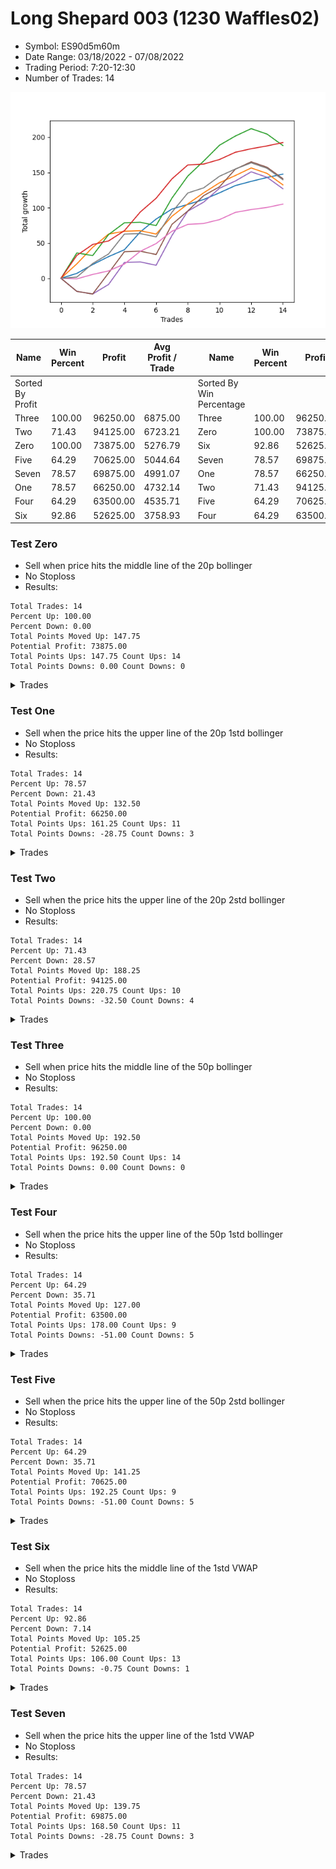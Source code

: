 # Long Shepard 003 (1230 Waffles02) 
- Symbol: ES90d5m60m
- Date Range: 03/18/2022 - 07/08/2022
- Trading Period: 7:20-12:30
- Number of Trades: 14

![Plot](LongShepard003(1230Waffles02)ES90d5m60m.png)

| Name | Win Percent | Profit | Avg Profit / Trade |     | Name | Win Percent | Profit | Avg Profit / Trade |
| ---- | ----------- | ------ | ------------------ | --- | ---- | ----------- | ------ | ------------------ |
| Sorted By <br> Profit | | | | | Sorted By <br> Win Percentage ||||
| Three | 100.00 | 96250.00 | 6875.00 |     | Three | 100.00 | 96250.00 | 6875.00 |
| Two | 71.43 | 94125.00 | 6723.21 |     | Zero | 100.00 | 73875.00 | 5276.79 |
| Zero | 100.00 | 73875.00 | 5276.79 |     | Six | 92.86 | 52625.00 | 3758.93 |
| Five | 64.29 | 70625.00 | 5044.64 |     | Seven | 78.57 | 69875.00 | 4991.07 |
| Seven | 78.57 | 69875.00 | 4991.07 |     | One | 78.57 | 66250.00 | 4732.14 |
| One | 78.57 | 66250.00 | 4732.14 |     | Two | 71.43 | 94125.00 | 6723.21 |
| Four | 64.29 | 63500.00 | 4535.71 |     | Five | 64.29 | 70625.00 | 5044.64 |
| Six | 92.86 | 52625.00 | 3758.93 |     | Four | 64.29 | 63500.00 | 4535.71 |

### Test Zero
* Sell when price hits the middle line of the 20p bollinger
* No Stoploss
* Results:
```
Total Trades: 14
Percent Up: 100.00
Percent Down: 0.00
Total Points Moved Up: 147.75
Potential Profit: 73875.00
Total Points Ups: 147.75 Count Ups: 14
Total Points Downs: 0.00 Count Downs: 0
```

<details><summary>Trades</summary>

<code>In: 2022-05-02 07:20:00		Out: 2022-05-02 07:24:25		Total Position Time: 04:25		Total Move Up: 7.00		Total to Date: 7.00</code> <br />
<code>In: 2022-05-03 11:45:00		Out: 2022-05-03 11:52:15		Total Position Time: 07:15		Total Move Up: 12.50		Total to Date: 19.50</code> <br />
<code>In: 2022-05-04 11:40:00		Out: 2022-05-04 11:41:30		Total Position Time: 01:30		Total Move Up: 11.25		Total to Date: 30.75</code> <br />
<code>In: 2022-05-06 11:50:00		Out: 2022-05-06 11:54:15		Total Position Time: 04:15		Total Move Up: 9.75		Total to Date: 40.50</code> <br />
<code>In: 2022-05-12 09:20:00		Out: 2022-05-12 09:33:10		Total Position Time: 13:10		Total Move Up: 25.25		Total to Date: 65.75</code> <br />
<code>In: 2022-05-12 09:25:00		Out: 2022-05-12 09:33:10		Total Position Time: 08:10		Total Move Up: 18.25		Total to Date: 84.00</code> <br />
<code>In: 2022-05-13 11:30:00		Out: 2022-05-13 11:51:35		Total Position Time: 21:35		Total Move Up: 14.25		Total to Date: 98.25</code> <br />
<code>In: 2022-05-13 11:35:00		Out: 2022-05-13 11:51:35		Total Position Time: 16:35		Total Move Up: 6.50		Total to Date: 104.75</code> <br />
<code>In: 2022-05-17 11:40:00		Out: 2022-05-17 11:42:55		Total Position Time: 02:55		Total Move Up: 7.00		Total to Date: 111.75</code> <br />
<code>In: 2022-05-19 10:20:00		Out: 2022-05-19 10:33:00		Total Position Time: 13:00		Total Move Up: 9.50		Total to Date: 121.25</code> <br />
<code>In: 2022-05-19 10:55:00		Out: 2022-05-19 10:56:10		Total Position Time: 01:10		Total Move Up: 10.25		Total to Date: 131.50</code> <br />
<code>In: 2022-06-08 07:20:00		Out: 2022-06-08 07:21:25		Total Position Time: 01:25		Total Move Up: 6.00		Total to Date: 137.50</code> <br />
<code>In: 2022-06-27 10:10:00		Out: 2022-06-27 10:21:30		Total Position Time: 11:30		Total Move Up: 5.50		Total to Date: 143.00</code> <br />
<code>In: 2022-06-29 08:35:00		Out: 2022-06-29 08:36:10		Total Position Time: 01:10		Total Move Up: 4.75		Total to Date: 147.75</code> <br />


</details>

### Test One
* Sell when the price hits the upper line of the 20p 1std bollinger
* No Stoploss
* Results:
```
Total Trades: 14
Percent Up: 78.57
Percent Down: 21.43
Total Points Moved Up: 132.50
Potential Profit: 66250.00
Total Points Ups: 161.25 Count Ups: 11
Total Points Downs: -28.75 Count Downs: 3
```

<details><summary>Trades</summary>

<code>In: 2022-05-02 07:20:00		Out: 2022-05-02 07:26:05		Total Position Time: 06:05		Total Move Up: 20.50		Total to Date: 20.50</code> <br />
<code>In: 2022-05-03 11:45:00		Out: 2022-05-03 12:07:55		Total Position Time: 22:55		Total Move Up: 23.50		Total to Date: 44.00</code> <br />
<code>In: 2022-05-04 11:40:00		Out: 2022-05-04 11:42:00		Total Position Time: 02:00		Total Move Up: 18.75		Total to Date: 62.75</code> <br />
<code>In: 2022-05-06 11:50:00		Out: 2022-05-06 12:31:25		Total Position Time: 41:25		Total Move Up: 4.00		Total to Date: 66.75</code> <br />
<code>In: 2022-05-12 09:20:00		Out: 2022-05-12 10:20:55		Total Position Time: 60:55		Total Move Up: 0.75		Total to Date: 67.50</code> <br />
<code>In: 2022-05-12 09:25:00		Out: 2022-05-12 10:25:55		Total Position Time: 60:55		Total Move Up: -4.75		Total to Date: 62.75</code> <br />
<code>In: 2022-05-13 11:30:00		Out: 2022-05-13 12:00:35		Total Position Time: 30:35		Total Move Up: 25.25		Total to Date: 88.00</code> <br />
<code>In: 2022-05-13 11:35:00		Out: 2022-05-13 12:00:35		Total Position Time: 25:35		Total Move Up: 17.50		Total to Date: 105.50</code> <br />
<code>In: 2022-05-17 11:40:00		Out: 2022-05-17 11:48:25		Total Position Time: 08:25		Total Move Up: 15.75		Total to Date: 121.25</code> <br />
<code>In: 2022-05-19 10:20:00		Out: 2022-05-19 10:55:15		Total Position Time: 35:15		Total Move Up: 14.25		Total to Date: 135.50</code> <br />
<code>In: 2022-05-19 10:55:00		Out: 2022-05-19 10:56:10		Total Position Time: 01:10		Total Move Up: 10.25		Total to Date: 145.75</code> <br />
<code>In: 2022-06-08 07:20:00		Out: 2022-06-08 08:17:25		Total Position Time: 57:25		Total Move Up: 10.75		Total to Date: 156.50</code> <br />
<code>In: 2022-06-27 10:10:00		Out: 2022-06-27 11:10:55		Total Position Time: 60:55		Total Move Up: -7.75		Total to Date: 148.75</code> <br />
<code>In: 2022-06-29 08:35:00		Out: 2022-06-29 09:35:55		Total Position Time: 60:55		Total Move Up: -16.25		Total to Date: 132.50</code> <br />


</details>

### Test Two
* Sell when the price hits the upper line of the 20p 2std bollinger
* No Stoploss
* Results:
```
Total Trades: 14
Percent Up: 71.43
Percent Down: 28.57
Total Points Moved Up: 188.25
Potential Profit: 94125.00
Total Points Ups: 220.75 Count Ups: 10
Total Points Downs: -32.50 Count Downs: 4
```

<details><summary>Trades</summary>

<code>In: 2022-05-02 07:20:00		Out: 2022-05-02 07:31:15		Total Position Time: 11:15		Total Move Up: 36.00		Total to Date: 36.00</code> <br />
<code>In: 2022-05-03 11:45:00		Out: 2022-05-03 12:45:55		Total Position Time: 60:55		Total Move Up: -3.75		Total to Date: 32.25</code> <br />
<code>In: 2022-05-04 11:40:00		Out: 2022-05-04 11:43:55		Total Position Time: 03:55		Total Move Up: 29.75		Total to Date: 62.00</code> <br />
<code>In: 2022-05-06 11:50:00		Out: 2022-05-06 12:38:10		Total Position Time: 48:10		Total Move Up: 16.75		Total to Date: 78.75</code> <br />
<code>In: 2022-05-12 09:20:00		Out: 2022-05-12 10:20:55		Total Position Time: 60:55		Total Move Up: 0.75		Total to Date: 79.50</code> <br />
<code>In: 2022-05-12 09:25:00		Out: 2022-05-12 10:25:55		Total Position Time: 60:55		Total Move Up: -4.75		Total to Date: 74.75</code> <br />
<code>In: 2022-05-13 11:30:00		Out: 2022-05-13 12:18:35		Total Position Time: 48:35		Total Move Up: 39.00		Total to Date: 113.75</code> <br />
<code>In: 2022-05-13 11:35:00		Out: 2022-05-13 12:18:35		Total Position Time: 43:35		Total Move Up: 31.25		Total to Date: 145.00</code> <br />
<code>In: 2022-05-17 11:40:00		Out: 2022-05-17 12:40:55		Total Position Time: 60:55		Total Move Up: 21.25		Total to Date: 166.25</code> <br />
<code>In: 2022-05-19 10:20:00		Out: 2022-05-19 10:56:55		Total Position Time: 36:55		Total Move Up: 22.50		Total to Date: 188.75</code> <br />
<code>In: 2022-05-19 10:55:00		Out: 2022-05-19 10:56:55		Total Position Time: 01:55		Total Move Up: 13.00		Total to Date: 201.75</code> <br />
<code>In: 2022-06-08 07:20:00		Out: 2022-06-08 08:20:55		Total Position Time: 60:55		Total Move Up: 10.50		Total to Date: 212.25</code> <br />
<code>In: 2022-06-27 10:10:00		Out: 2022-06-27 11:10:55		Total Position Time: 60:55		Total Move Up: -7.75		Total to Date: 204.50</code> <br />
<code>In: 2022-06-29 08:35:00		Out: 2022-06-29 09:35:55		Total Position Time: 60:55		Total Move Up: -16.25		Total to Date: 188.25</code> <br />


</details>

### Test Three
* Sell when price hits the middle line of the 50p bollinger
* No Stoploss
* Results:
```
Total Trades: 14
Percent Up: 100.00
Percent Down: 0.00
Total Points Moved Up: 192.50
Potential Profit: 96250.00
Total Points Ups: 192.50 Count Ups: 14
Total Points Downs: 0.00 Count Downs: 0
```

<details><summary>Trades</summary>

<code>In: 2022-05-02 07:20:00		Out: 2022-05-02 07:30:40		Total Position Time: 10:40		Total Move Up: 32.50		Total to Date: 32.50</code> <br />
<code>In: 2022-05-03 11:45:00		Out: 2022-05-03 11:59:05		Total Position Time: 14:05		Total Move Up: 15.50		Total to Date: 48.00</code> <br />
<code>In: 2022-05-04 11:40:00		Out: 2022-05-04 11:41:10		Total Position Time: 01:10		Total Move Up: 5.00		Total to Date: 53.00</code> <br />
<code>In: 2022-05-06 11:50:00		Out: 2022-05-06 12:37:20		Total Position Time: 47:20		Total Move Up: 14.50		Total to Date: 67.50</code> <br />
<code>In: 2022-05-12 09:20:00		Out: 2022-05-12 09:35:15		Total Position Time: 15:15		Total Move Up: 26.50		Total to Date: 94.00</code> <br />
<code>In: 2022-05-12 09:25:00		Out: 2022-05-12 09:35:15		Total Position Time: 10:15		Total Move Up: 19.50		Total to Date: 113.50</code> <br />
<code>In: 2022-05-13 11:30:00		Out: 2022-05-13 12:01:10		Total Position Time: 31:10		Total Move Up: 27.50		Total to Date: 141.00</code> <br />
<code>In: 2022-05-13 11:35:00		Out: 2022-05-13 12:01:10		Total Position Time: 26:10		Total Move Up: 19.75		Total to Date: 160.75</code> <br />
<code>In: 2022-05-17 11:40:00		Out: 2022-05-17 11:41:10		Total Position Time: 01:10		Total Move Up: 1.25		Total to Date: 162.00</code> <br />
<code>In: 2022-05-19 10:20:00		Out: 2022-05-19 10:31:15		Total Position Time: 11:15		Total Move Up: 6.50		Total to Date: 168.50</code> <br />
<code>In: 2022-05-19 10:55:00		Out: 2022-05-19 10:56:10		Total Position Time: 01:10		Total Move Up: 10.25		Total to Date: 178.75</code> <br />
<code>In: 2022-06-08 07:20:00		Out: 2022-06-08 07:21:20		Total Position Time: 01:20		Total Move Up: 5.00		Total to Date: 183.75</code> <br />
<code>In: 2022-06-27 10:10:00		Out: 2022-06-27 10:11:50		Total Position Time: 01:50		Total Move Up: 4.00		Total to Date: 187.75</code> <br />
<code>In: 2022-06-29 08:35:00		Out: 2022-06-29 08:36:10		Total Position Time: 01:10		Total Move Up: 4.75		Total to Date: 192.50</code> <br />


</details>

### Test Four
* Sell when the price hits the upper line of the 50p 1std bollinger
* No Stoploss
* Results:
```
Total Trades: 14
Percent Up: 64.29
Percent Down: 35.71
Total Points Moved Up: 127.00
Potential Profit: 63500.00
Total Points Ups: 178.00 Count Ups: 9
Total Points Downs: -51.00 Count Downs: 5
```

<details><summary>Trades</summary>

<code>In: 2022-05-02 07:20:00		Out: 2022-05-02 08:20:55		Total Position Time: 60:55		Total Move Up: -18.50		Total to Date: -18.50</code> <br />
<code>In: 2022-05-03 11:45:00		Out: 2022-05-03 12:45:55		Total Position Time: 60:55		Total Move Up: -3.75		Total to Date: -22.25</code> <br />
<code>In: 2022-05-04 11:40:00		Out: 2022-05-04 11:41:35		Total Position Time: 01:35		Total Move Up: 13.50		Total to Date: -8.75</code> <br />
<code>In: 2022-05-06 11:50:00		Out: 2022-05-06 12:48:15		Total Position Time: 58:15		Total Move Up: 31.25		Total to Date: 22.50</code> <br />
<code>In: 2022-05-12 09:20:00		Out: 2022-05-12 10:20:55		Total Position Time: 60:55		Total Move Up: 0.75		Total to Date: 23.25</code> <br />
<code>In: 2022-05-12 09:25:00		Out: 2022-05-12 10:25:55		Total Position Time: 60:55		Total Move Up: -4.75		Total to Date: 18.50</code> <br />
<code>In: 2022-05-13 11:30:00		Out: 2022-05-13 12:29:40		Total Position Time: 59:40		Total Move Up: 42.25		Total to Date: 60.75</code> <br />
<code>In: 2022-05-13 11:35:00		Out: 2022-05-13 12:29:40		Total Position Time: 54:40		Total Move Up: 34.50		Total to Date: 95.25</code> <br />
<code>In: 2022-05-17 11:40:00		Out: 2022-05-17 11:47:15		Total Position Time: 07:15		Total Move Up: 12.75		Total to Date: 108.00</code> <br />
<code>In: 2022-05-19 10:20:00		Out: 2022-05-19 10:56:10		Total Position Time: 36:10		Total Move Up: 19.75		Total to Date: 127.75</code> <br />
<code>In: 2022-05-19 10:55:00		Out: 2022-05-19 10:56:10		Total Position Time: 01:10		Total Move Up: 10.25		Total to Date: 138.00</code> <br />
<code>In: 2022-06-08 07:20:00		Out: 2022-06-08 08:17:55		Total Position Time: 57:55		Total Move Up: 13.00		Total to Date: 151.00</code> <br />
<code>In: 2022-06-27 10:10:00		Out: 2022-06-27 11:10:55		Total Position Time: 60:55		Total Move Up: -7.75		Total to Date: 143.25</code> <br />
<code>In: 2022-06-29 08:35:00		Out: 2022-06-29 09:35:55		Total Position Time: 60:55		Total Move Up: -16.25		Total to Date: 127.00</code> <br />


</details>

### Test Five
* Sell when the price hits the upper line of the 50p 2std bollinger
* No Stoploss
* Results:
```
Total Trades: 14
Percent Up: 64.29
Percent Down: 35.71
Total Points Moved Up: 141.25
Potential Profit: 70625.00
Total Points Ups: 192.25 Count Ups: 9
Total Points Downs: -51.00 Count Downs: 5
```

<details><summary>Trades</summary>

<code>In: 2022-05-02 07:20:00		Out: 2022-05-02 08:20:55		Total Position Time: 60:55		Total Move Up: -18.50		Total to Date: -18.50</code> <br />
<code>In: 2022-05-03 11:45:00		Out: 2022-05-03 12:45:55		Total Position Time: 60:55		Total Move Up: -3.75		Total to Date: -22.25</code> <br />
<code>In: 2022-05-04 11:40:00		Out: 2022-05-04 11:43:55		Total Position Time: 03:55		Total Move Up: 29.75		Total to Date: 7.50</code> <br />
<code>In: 2022-05-06 11:50:00		Out: 2022-05-06 12:50:55		Total Position Time: 60:55		Total Move Up: 30.25		Total to Date: 37.75</code> <br />
<code>In: 2022-05-12 09:20:00		Out: 2022-05-12 10:20:55		Total Position Time: 60:55		Total Move Up: 0.75		Total to Date: 38.50</code> <br />
<code>In: 2022-05-12 09:25:00		Out: 2022-05-12 10:25:55		Total Position Time: 60:55		Total Move Up: -4.75		Total to Date: 33.75</code> <br />
<code>In: 2022-05-13 11:30:00		Out: 2022-05-13 12:30:55		Total Position Time: 60:55		Total Move Up: 42.75		Total to Date: 76.50</code> <br />
<code>In: 2022-05-13 11:35:00		Out: 2022-05-13 12:35:55		Total Position Time: 60:55		Total Move Up: 19.00		Total to Date: 95.50</code> <br />
<code>In: 2022-05-17 11:40:00		Out: 2022-05-17 11:49:55		Total Position Time: 09:55		Total Move Up: 21.75		Total to Date: 117.25</code> <br />
<code>In: 2022-05-19 10:20:00		Out: 2022-05-19 11:20:55		Total Position Time: 60:55		Total Move Up: 12.50		Total to Date: 129.75</code> <br />
<code>In: 2022-05-19 10:55:00		Out: 2022-05-19 11:50:40		Total Position Time: 55:40		Total Move Up: 25.00		Total to Date: 154.75</code> <br />
<code>In: 2022-06-08 07:20:00		Out: 2022-06-08 08:20:55		Total Position Time: 60:55		Total Move Up: 10.50		Total to Date: 165.25</code> <br />
<code>In: 2022-06-27 10:10:00		Out: 2022-06-27 11:10:55		Total Position Time: 60:55		Total Move Up: -7.75		Total to Date: 157.50</code> <br />
<code>In: 2022-06-29 08:35:00		Out: 2022-06-29 09:35:55		Total Position Time: 60:55		Total Move Up: -16.25		Total to Date: 141.25</code> <br />


</details>

### Test Six
* Sell when the price hits the middle line of the 1std VWAP
* No Stoploss
* Results:
```
Total Trades: 14
Percent Up: 92.86
Percent Down: 7.14
Total Points Moved Up: 105.25
Potential Profit: 52625.00
Total Points Ups: 106.00 Count Ups: 13
Total Points Downs: -0.75 Count Downs: 1
```

<details><summary>Trades</summary>

<code>In: 2022-05-02 07:20:00		Out: 2022-05-02 07:21:10		Total Position Time: 01:10		Total Move Up: -0.75		Total to Date: -0.75</code> <br />
<code>In: 2022-05-03 11:45:00		Out: 2022-05-03 11:50:50		Total Position Time: 05:50		Total Move Up: 6.25		Total to Date: 5.50</code> <br />
<code>In: 2022-05-04 11:40:00		Out: 2022-05-04 11:41:10		Total Position Time: 01:10		Total Move Up: 5.00		Total to Date: 10.50</code> <br />
<code>In: 2022-05-06 11:50:00		Out: 2022-05-06 11:54:15		Total Position Time: 04:15		Total Move Up: 9.75		Total to Date: 20.25</code> <br />
<code>In: 2022-05-12 09:20:00		Out: 2022-05-12 09:31:15		Total Position Time: 11:15		Total Move Up: 18.00		Total to Date: 38.25</code> <br />
<code>In: 2022-05-12 09:25:00		Out: 2022-05-12 09:31:15		Total Position Time: 06:15		Total Move Up: 11.00		Total to Date: 49.25</code> <br />
<code>In: 2022-05-13 11:30:00		Out: 2022-05-13 11:52:25		Total Position Time: 22:25		Total Move Up: 17.50		Total to Date: 66.75</code> <br />
<code>In: 2022-05-13 11:35:00		Out: 2022-05-13 11:52:25		Total Position Time: 17:25		Total Move Up: 9.75		Total to Date: 76.50</code> <br />
<code>In: 2022-05-17 11:40:00		Out: 2022-05-17 11:41:10		Total Position Time: 01:10		Total Move Up: 1.25		Total to Date: 77.75</code> <br />
<code>In: 2022-05-19 10:20:00		Out: 2022-05-19 10:23:20		Total Position Time: 03:20		Total Move Up: 5.50		Total to Date: 83.25</code> <br />
<code>In: 2022-05-19 10:55:00		Out: 2022-05-19 10:56:10		Total Position Time: 01:10		Total Move Up: 10.25		Total to Date: 93.50</code> <br />
<code>In: 2022-06-08 07:20:00		Out: 2022-06-08 07:21:10		Total Position Time: 01:10		Total Move Up: 4.00		Total to Date: 97.50</code> <br />
<code>In: 2022-06-27 10:10:00		Out: 2022-06-27 10:11:25		Total Position Time: 01:25		Total Move Up: 3.00		Total to Date: 100.50</code> <br />
<code>In: 2022-06-29 08:35:00		Out: 2022-06-29 08:36:10		Total Position Time: 01:10		Total Move Up: 4.75		Total to Date: 105.25</code> <br />


</details>

### Test Seven
* Sell when the price hits the upper line of the 1std VWAP
* No Stoploss
* Results:
```
Total Trades: 14
Percent Up: 78.57
Percent Down: 21.43
Total Points Moved Up: 139.75
Potential Profit: 69875.00
Total Points Ups: 168.50 Count Ups: 11
Total Points Downs: -28.75 Count Downs: 3
```

<details><summary>Trades</summary>

<code>In: 2022-05-02 07:20:00		Out: 2022-05-02 07:23:35		Total Position Time: 03:35		Total Move Up: 1.75		Total to Date: 1.75</code> <br />
<code>In: 2022-05-03 11:45:00		Out: 2022-05-03 11:59:45		Total Position Time: 14:45		Total Move Up: 19.25		Total to Date: 21.00</code> <br />
<code>In: 2022-05-04 11:40:00		Out: 2022-05-04 11:41:35		Total Position Time: 01:35		Total Move Up: 13.50		Total to Date: 34.50</code> <br />
<code>In: 2022-05-06 11:50:00		Out: 2022-05-06 12:40:40		Total Position Time: 50:40		Total Move Up: 28.25		Total to Date: 62.75</code> <br />
<code>In: 2022-05-12 09:20:00		Out: 2022-05-12 10:20:55		Total Position Time: 60:55		Total Move Up: 0.75		Total to Date: 63.50</code> <br />
<code>In: 2022-05-12 09:25:00		Out: 2022-05-12 10:25:55		Total Position Time: 60:55		Total Move Up: -4.75		Total to Date: 58.75</code> <br />
<code>In: 2022-05-13 11:30:00		Out: 2022-05-13 12:14:40		Total Position Time: 44:40		Total Move Up: 35.00		Total to Date: 93.75</code> <br />
<code>In: 2022-05-13 11:35:00		Out: 2022-05-13 12:14:40		Total Position Time: 39:40		Total Move Up: 27.25		Total to Date: 121.00</code> <br />
<code>In: 2022-05-17 11:40:00		Out: 2022-05-17 11:43:00		Total Position Time: 03:00		Total Move Up: 7.25		Total to Date: 128.25</code> <br />
<code>In: 2022-05-19 10:20:00		Out: 2022-05-19 10:55:45		Total Position Time: 35:45		Total Move Up: 16.50		Total to Date: 144.75</code> <br />
<code>In: 2022-05-19 10:55:00		Out: 2022-05-19 10:56:10		Total Position Time: 01:10		Total Move Up: 10.25		Total to Date: 155.00</code> <br />
<code>In: 2022-06-08 07:20:00		Out: 2022-06-08 07:34:20		Total Position Time: 14:20		Total Move Up: 8.75		Total to Date: 163.75</code> <br />
<code>In: 2022-06-27 10:10:00		Out: 2022-06-27 11:10:55		Total Position Time: 60:55		Total Move Up: -7.75		Total to Date: 156.00</code> <br />
<code>In: 2022-06-29 08:35:00		Out: 2022-06-29 09:35:55		Total Position Time: 60:55		Total Move Up: -16.25		Total to Date: 139.75</code> <br />


</details>